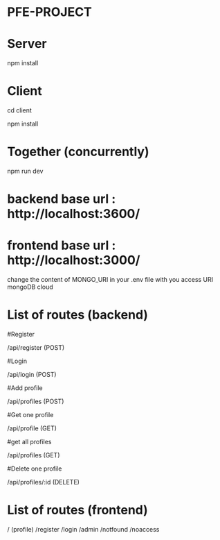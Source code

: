 # PFE-PROJECT
# Server
npm install
# Client
cd client

npm install


# Together (concurrently)
npm run dev

# backend base url : http://localhost:3600/
# frontend base url : http://localhost:3000/

change the content of MONGO_URI in your .env file with you access URI mongoDB cloud

# List of routes (backend)

#Register

/api/register (POST)

#Login

/api/login (POST)

#Add profile

/api/profiles (POST)

#Get one profile

/api/profile (GET)

#get all profiles

/api/profiles (GET)

#Delete one profile

/api/profiles/:id (DELETE)

# List of routes (frontend)

/ (profile)
/register 
/login
/admin
/notfound
/noaccess